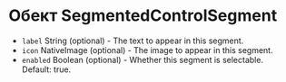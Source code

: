 # Обект SegmentedControlSegment

* `label` String (optional) - The text to appear in this segment.
* `icon` NativeImage (optional) - The image to appear in this segment.
* `enabled` Boolean (optional) - Whether this segment is selectable. Default: true.